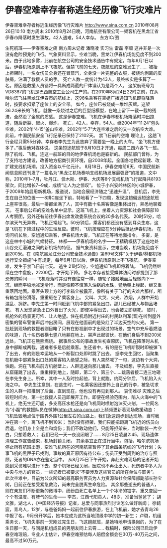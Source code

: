 # 伊春空难幸存者称逃生经历像飞行灾难片

伊春空难幸存者称逃生经历像飞行灾难片
http://www.sina.com.cn  2010年08月26日10:10  南方周末
2010年8月24日晚，河南航空有限公司一架客机在黑龙江省伊春市降落时发生事故。42人遇难，54人幸存。 东方IC/图

生死航班——伊春空难之痛
南方周末记者 潘晓凌 实习生 雷磊 李顺
这并非是一次没有危险预兆的飞行。气象资料显示，空难当晚，黑龙江伊春机场能见度不到200米。由于此地多雾，此前在航空公司的安全技术通告中有规定，每年9月1日以后，伊春机场原则上不飞夜航。但禁飞前的七天，夜航班的空难发生了……
被抬上担架时，一名女伤员全身还在冒蒸汽，全身没一片完整的衣服，被烧灼剥离的皮肤屑，沾满了救援人员的手。
死亡人数一度统计为43人，最终核实是多算了一名。原因是救援人员错将一具断成两截的尸体误认为是两个人。
这架航班号为VD8387的飞机是巴西航空工业公司生产的。在2010年8月24日22时之前，在从哈尔滨飞往黑龙江伊春市的航线上，这96名乘客在空姐广播通知飞机即将降落时，按要求扣紧了座位上的安全带。
如今，座位已被烧成一堆堆灰烬。这架36.24米长的飞机，就像一条烧过之后的巨型纸模型，在地上留下一截一截的残渣，全然没了金属的质感。
这是伊春空难。飞机在伊春林都机场降落时冲出跑道，随后断裂、起火、爆炸。 死亡，42人，幸存，54人。继2004年“11·24”包头空难，2002年“4·15”釜山空难，2002年“5·7”大连空难之后的又一次航空大难。此前，中国民航安全飞行纪录已保持了2102天。
禁飞日前的空难
理论上，这趟飞行全程只需55分钟。幸存者李先生为此放弃了需要坐一晚上的火车。“坐飞机方便多了。”事后他对媒体说。
这条短途航班于8月10日才开通，每周二四六各飞一班。除了航线、飞机，连这一航班的目的地伊春机场也是崭新的。
民航部门曾称，为了支持地方建设，改善地方招商引资环境，自2008年起，全国各地掀起新建、改扩建支线机场潮，投入资金以千亿元计。
8月18日，伊春空难前6天，中国民航新闻信息网还刊发了一篇名为“黑龙江机场奏响支线机场发展最强音”的报道，文中称，2010年1~7月，牡丹江、佳木斯、伊春、大庆等8个支线机场飞行起降共8193架次，同比增长7~9成，成绩“让人为之惊叹”。
位于小兴安岭林区的小城伊春，于2009年始启用新机场，报道说，当地会展经济随之“迅速升温”。
登机后，李先生在自己的位置——8排C座坐下前，特地看了一下四周，发现这趟偏远短途航班上座率很高，最后一排都坐满了人，其中有数十名乘客像是集体出行，熟悉地聊着天。
在事后公布的空难名单中显示，这班飞机上，坐着人力资源和社会保障部18人考察团，另外还有前往伊春出席发改委系统会议的20多名代表。
20时51分，哈尔滨天气无异样，飞机正常起飞。50分钟后，乘客们都还没有感到耳朵生疼，这是飞机在下降过程中的生理反应。彼时，飞机按理应在5分钟后抵达伊春机场。
在询问机长后，空姐通知乘客，伊春机场大雾，飞机正在等待地面指令。
多雾，是这座林中小城的气候特征。 林都——伊春机场的名字——正精确概括了这座地处山谷交汇漫滩之间的新机场的特征。
据气象资料显示，空难当晚，机场能见度不到200米。在《南航黑龙江分公司安全技术通告》第89号文件“关于伊春/林都机场运行安全措施”中有规定，每年9月1日以后，伊春机场原则上不飞夜航。
伊春空难，发生于禁飞日前七天。
逃生
21时51分，空姐通知飞机即将着陆。
飞机仍然继续在空中盘旋，22∶00后，才开始下降。
多名幸存者接受媒体访问时都提到了那恐怖的瞬间——
飞机降落时并没有像往常一样，随轮子接触地面后轻微向下一沉，继而平稳地减速滑行，而是像颗不慎落入油锅的水珠，猛地朝上弹起，继又重重落回地面。乘客头顶上方的行李箱全被震开，像所有关于飞行的灾难片那样，所有箱包纷纷滑落，重重砸在了乘客身上。
尖叫、大哭、火光、浓烟，人群中开始混乱、拥挤。李先生第一时间赶到飞机中部的紧急出口，那儿已经被人与物品堵死。
有人发现紧急出口外冒出了火光，即使冲得出去，也会被立即烧死。
彼时，机舱外的场景更可怖、让人绝望。住在机场附近村庄的村民赵利军(音)在听到屋外密集的警车警笛声后冲出房间，展现在他面前的是染红了半边天空的火光。
第一批赶到现场的救援者则目睹了只有在影视剧中才出现过的场景，空气中充斥着燃油的味道，几十名伤者横七竖八地躺在地上，哭声此起彼伏，在他们身后不到200米远处，飞机正在熊熊燃烧。
据事后公布的事故发生初查原因，飞机在降落时从机身中部断成两截，遇难者多是后舱乘客。生还者中，有的是在飞机断裂时即被弹飞了出去，有的则是幸运地从一个断裂口处即时跳了出去。
据李先生回忆，当聚集在机舱中部紧急出口处的乘客陷入绝望之际，有人突然喊了一句，这边有个大洞，快跑。洞在飞机右前方机舱壁上，人群迅速向那儿涌去。
不及细想，李先生直接从窟窿跳了出去，重重摔到地上，随即，第二个、第三个……跳落者接二连三地砸在李先生身上。所幸，其中一人及时拉起他，背上就跑，约两分钟后，飞机陷入火海之中。
李先生注意到，在逃生时，一名乘客因还想拎上自己的行李，被急切求生的人群一把推到了后面，直到现在，他也没有再见到那人。
哀伤难尽
灾难之后较短时间内，第一批救援人员迅即展开工作。即便在经验范围内，陷入火海中的飞机上，绝无生还可能，多支高压水枪还是向飞机同时喷射泡沫灭火剂。
一位网名为“小磊”的救援队员在微博(http://t.sina.com.cn)上频频更新着现场救援动态：
飞机坠毁地点位于围界外围1公里左右的山路上，我们急速跑步到达现场，当时我冲在第一个，离飞机不到10米；
当时没有担架，我们只能把距离飞机近的伤员向后退，他们身上全是血和烧伤；我们不敢动他们，只能等担架来，当时脑袋一片空白，只想着救人；
我们已经一天一夜没闭眼了……
8月25日凌晨2∶45，现场遗体清理工作宣告结束，机场封锁关闭。
其余事宜正在进行当中。包括，哈尔滨机场停止所有航班出港，空难飞机所在的河南航空暂停了其余四条航线的飞行计划；失事飞机的黑匣子已找到，事故的真正原因有待公布；伤员正受到周到的治疗与照顾，死者的DNA亦在鉴定当中。
从8月25日下午开始，奔赴灾难现场的记者开始感到采访难以进行下去，整个机场已经关闭，医院也不再让出入，死伤者中多人为中央与地方的官员，一些记者已被要求“不要涉及这些官员的所在单位与职务”。
此次空难中，目前为公众所知的最高职务官员为人力资源和社会保障部副部长孙宝树，目前正在接受紧急救治，尚未完全脱离生命危险。
其余那些逝去的普通人，则在亲友们不断更新的微博中，纷纷由死亡名单上一个个冰冷的铅字，重又变回一个个有温度、有脾气的生命——
李杰，江西弋阳县人，48岁，准备当爸爸了；
胡文雅，湖北人，《中国经济导报》记者，总爱与同事热烈讨论怎么做好新闻；
徐鹤宸，青岛人，12岁，与爸爸妈妈一起前往伊春旅游，在上飞机前，她才去青岛26中报了名，9月份开学后，她本应成为这所当地顶级中学的初一新生；
卢璐，机组乘务长，飞机失事前一天刚过完生日，飞这趟航班，是她特地申请换岗的，为了在生日那一天，与同是机组成员的男朋友同上云霄……
截稿时，保险公司已启动伊春空难理赔，专业人士估计，伊春空难预估每人赔偿金额会在30万-40万元之间，最高不过50万元。

